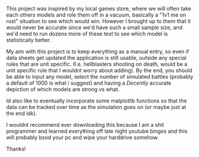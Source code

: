 This project was inspired by my local games store, where we will often take each others models and role them off in a vacuum, basically a "1v1 me on rust" situation to see which would win. However I brought up to them that it would never be accurate since we'd have such a small sample size, and we'd need to run dozens more of these test to see which model is statistically better. 

My aim with this project is to keep everything as a manual entry, so even if data sheets get updated the application is still usable, outside any special rules that are unit specific. (I.e. hellblasters shooting on death, would be a unit specific rule that I wouldnt worry about adding). By the end, you should be able to input any model, select the number of simulated battles (probably a default of 1000 is what i suggest) and having a *Decently* accurate depiction of which models are strong vs what. 

Id also like to eventually incorporate some matplotlib functions so that the data can be tracked over time as the simulation goes on (or maybe just at the end idk). 

I wouldnt recommend ever downloading this because I am a shit programmer and learned everything off late night youtube binges and this will probably bsod your pc and wipe your harddrive somehow.

Thanks!
